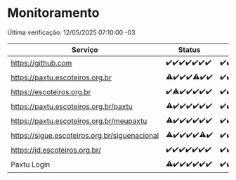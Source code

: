 # Monitoramento

Última verificação: 12/05/2025 07:10:00 -03

|Serviço|Status|Últimas 24h|
|---|---|---|
|https://github.com|<span title="2025-05-05: OK=23">✔️</span><span title="2025-05-06: OK=23">✔️</span><span title="2025-05-07: OK=23">✔️</span><span title="2025-05-08: OK=23">✔️</span><span title="2025-05-09: OK=23">✔️</span><span title="2025-05-10: OK=23">✔️</span><span title="2025-05-11: OK=10">✔️</span>|<span title="11/05/2025 08:06:00 -03 : 200">✔️</span><span title="11/05/2025 09:15:00 -03 : 200">✔️</span><span title="11/05/2025 10:17:00 -03 : 200">✔️</span><span title="11/05/2025 11:07:00 -03 : 200">✔️</span><span title="11/05/2025 12:08:00 -03 : 200">✔️</span><span title="11/05/2025 13:09:00 -03 : 200">✔️</span><span title="11/05/2025 14:07:00 -03 : 200">✔️</span><span title="11/05/2025 15:11:00 -03 : 200">✔️</span><span title="11/05/2025 16:06:00 -03 : 200">✔️</span><span title="11/05/2025 17:09:00 -03 : 200">✔️</span><span title="11/05/2025 18:07:00 -03 : 200">✔️</span><span title="11/05/2025 19:08:00 -03 : 200">✔️</span><span title="11/05/2025 20:08:00 -03 : 200">✔️</span><span title="11/05/2025 21:50:00 -03 : 200">✔️</span><span title="11/05/2025 23:29:00 -03 : 200">✔️</span><span title="12/05/2025 00:37:00 -03 : 200">✔️</span><span title="12/05/2025 01:14:00 -03 : 200">✔️</span><span title="12/05/2025 02:10:00 -03 : 200">✔️</span><span title="12/05/2025 03:14:00 -03 : 200">✔️</span><span title="12/05/2025 04:10:00 -03 : 200">✔️</span><span title="12/05/2025 05:14:00 -03 : 200">✔️</span><span title="12/05/2025 06:11:00 -03 : 200">✔️</span><span title="12/05/2025 07:10:00 -03 : 200">✔️</span>|
|https://paxtu.escoteiros.org.br|<span title="2025-05-05: OK=22, Falhas=1">⚠️</span><span title="2025-05-06: OK=23">✔️</span><span title="2025-05-07: OK=23">✔️</span><span title="2025-05-08: OK=23">✔️</span><span title="2025-05-09: OK=22, Falhas=1">⚠️</span><span title="2025-05-10: OK=23">✔️</span><span title="2025-05-11: OK=10">✔️</span>|<span title="11/05/2025 08:06:00 -03 : 200">✔️</span><span title="11/05/2025 09:15:00 -03 : 200">✔️</span><span title="11/05/2025 10:17:00 -03 : 200">✔️</span><span title="11/05/2025 11:07:00 -03 : 200">✔️</span><span title="11/05/2025 12:08:00 -03 : 200">✔️</span><span title="11/05/2025 13:09:00 -03 : 200">✔️</span><span title="11/05/2025 14:07:00 -03 : 200">✔️</span><span title="11/05/2025 15:11:00 -03 : 200">✔️</span><span title="11/05/2025 16:06:00 -03 : 200">✔️</span><span title="11/05/2025 17:09:00 -03 : 200">✔️</span><span title="11/05/2025 18:07:00 -03 : 200">✔️</span><span title="11/05/2025 19:08:00 -03 : 200">✔️</span><span title="11/05/2025 20:08:00 -03 : 200">✔️</span><span title="11/05/2025 21:50:00 -03 : 200">✔️</span><span title="11/05/2025 23:29:00 -03 : 200">✔️</span><span title="12/05/2025 00:37:00 -03 : 200">✔️</span><span title="12/05/2025 01:14:00 -03 : 200">✔️</span><span title="12/05/2025 02:10:00 -03 : 200">✔️</span><span title="12/05/2025 03:14:00 -03 : 200">✔️</span><span title="12/05/2025 04:10:00 -03 : 200">✔️</span><span title="12/05/2025 05:14:00 -03 : 200">✔️</span><span title="12/05/2025 06:11:00 -03 : 200">✔️</span><span title="12/05/2025 07:10:00 -03 : 200">✔️</span>|
|https://escoteiros.org.br|<span title="2025-05-05: OK=23">✔️</span><span title="2025-05-06: OK=22, Falhas=1">⚠️</span><span title="2025-05-07: OK=23">✔️</span><span title="2025-05-08: OK=23">✔️</span><span title="2025-05-09: OK=23">✔️</span><span title="2025-05-10: OK=23">✔️</span><span title="2025-05-11: OK=10">✔️</span>|<span title="11/05/2025 08:06:00 -03 : 200">✔️</span><span title="11/05/2025 09:15:00 -03 : 200">✔️</span><span title="11/05/2025 10:17:00 -03 : 200">✔️</span><span title="11/05/2025 11:07:00 -03 : 200">✔️</span><span title="11/05/2025 12:08:00 -03 : 200">✔️</span><span title="11/05/2025 13:09:00 -03 : 200">✔️</span><span title="11/05/2025 14:07:00 -03 : 200">✔️</span><span title="11/05/2025 15:11:00 -03 : 200">✔️</span><span title="11/05/2025 16:06:00 -03 : 200">✔️</span><span title="11/05/2025 17:09:00 -03 : 200">✔️</span><span title="11/05/2025 18:07:00 -03 : 200">✔️</span><span title="11/05/2025 19:08:00 -03 : 200">✔️</span><span title="11/05/2025 20:08:00 -03 : 200">✔️</span><span title="11/05/2025 21:50:00 -03 : 200">✔️</span><span title="11/05/2025 23:29:00 -03 : 200">✔️</span><span title="12/05/2025 00:37:00 -03 : 200">✔️</span><span title="12/05/2025 01:14:00 -03 : 200">✔️</span><span title="12/05/2025 02:10:00 -03 : 200">✔️</span><span title="12/05/2025 03:14:00 -03 : 200">✔️</span><span title="12/05/2025 04:10:00 -03 : 200">✔️</span><span title="12/05/2025 05:14:00 -03 : 200">✔️</span><span title="12/05/2025 06:11:00 -03 : 200">✔️</span><span title="12/05/2025 07:10:00 -03 : 200">✔️</span>|
|https://paxtu.escoteiros.org.br/paxtu|<span title="2025-05-05: OK=22, Falhas=1">⚠️</span><span title="2025-05-06: OK=23">✔️</span><span title="2025-05-07: OK=23">✔️</span><span title="2025-05-08: OK=23">✔️</span><span title="2025-05-09: OK=23">✔️</span><span title="2025-05-10: OK=23">✔️</span><span title="2025-05-11: OK=10">✔️</span>|<span title="11/05/2025 08:06:00 -03 : 200">✔️</span><span title="11/05/2025 09:15:00 -03 : 200">✔️</span><span title="11/05/2025 10:17:00 -03 : 200">✔️</span><span title="11/05/2025 11:07:00 -03 : 200">✔️</span><span title="11/05/2025 12:08:00 -03 : 200">✔️</span><span title="11/05/2025 13:09:00 -03 : 200">✔️</span><span title="11/05/2025 14:07:00 -03 : 200">✔️</span><span title="11/05/2025 15:11:00 -03 : 200">✔️</span><span title="11/05/2025 16:06:00 -03 : 200">✔️</span><span title="11/05/2025 17:09:00 -03 : 200">✔️</span><span title="11/05/2025 18:07:00 -03 : 200">✔️</span><span title="11/05/2025 19:08:00 -03 : 200">✔️</span><span title="11/05/2025 20:08:00 -03 : 200">✔️</span><span title="11/05/2025 21:50:00 -03 : 200">✔️</span><span title="11/05/2025 23:29:00 -03 : 200">✔️</span><span title="12/05/2025 00:37:00 -03 : 200">✔️</span><span title="12/05/2025 01:14:00 -03 : 200">✔️</span><span title="12/05/2025 02:10:00 -03 : 200">✔️</span><span title="12/05/2025 03:14:00 -03 : 200">✔️</span><span title="12/05/2025 04:10:00 -03 : 200">✔️</span><span title="12/05/2025 05:14:00 -03 : 200">✔️</span><span title="12/05/2025 06:11:00 -03 : 200">✔️</span><span title="12/05/2025 07:10:00 -03 : 200">✔️</span>|
|https://paxtu.escoteiros.org.br/meupaxtu|<span title="2025-05-05: OK=22, Falhas=1">⚠️</span><span title="2025-05-06: OK=23">✔️</span><span title="2025-05-07: OK=23">✔️</span><span title="2025-05-08: OK=23">✔️</span><span title="2025-05-09: OK=23">✔️</span><span title="2025-05-10: OK=23">✔️</span><span title="2025-05-11: OK=10">✔️</span>|<span title="11/05/2025 08:06:00 -03 : 200">✔️</span><span title="11/05/2025 09:15:00 -03 : 200">✔️</span><span title="11/05/2025 10:17:00 -03 : 200">✔️</span><span title="11/05/2025 11:07:00 -03 : 200">✔️</span><span title="11/05/2025 12:08:00 -03 : 200">✔️</span><span title="11/05/2025 13:09:00 -03 : 200">✔️</span><span title="11/05/2025 14:07:00 -03 : 200">✔️</span><span title="11/05/2025 15:11:00 -03 : 200">✔️</span><span title="11/05/2025 16:06:00 -03 : 200">✔️</span><span title="11/05/2025 17:09:00 -03 : 200">✔️</span><span title="11/05/2025 18:07:00 -03 : 200">✔️</span><span title="11/05/2025 19:08:00 -03 : 200">✔️</span><span title="11/05/2025 20:08:00 -03 : 200">✔️</span><span title="11/05/2025 21:50:00 -03 : 200">✔️</span><span title="11/05/2025 23:29:00 -03 : 200">✔️</span><span title="12/05/2025 00:37:00 -03 : 200">✔️</span><span title="12/05/2025 01:14:00 -03 : 200">✔️</span><span title="12/05/2025 02:10:00 -03 : 200">✔️</span><span title="12/05/2025 03:14:00 -03 : 200">✔️</span><span title="12/05/2025 04:10:00 -03 : 200">✔️</span><span title="12/05/2025 05:14:00 -03 : 200">✔️</span><span title="12/05/2025 06:11:00 -03 : 200">✔️</span><span title="12/05/2025 07:10:00 -03 : 200">✔️</span>|
|https://sigue.escoteiros.org.br/siguenacional|<span title="2025-05-05: OK=22, Falhas=1">⚠️</span><span title="2025-05-06: OK=23">✔️</span><span title="2025-05-07: OK=23">✔️</span><span title="2025-05-08: OK=23">✔️</span><span title="2025-05-09: OK=23">✔️</span><span title="2025-05-10: OK=22, Falhas=1">⚠️</span><span title="2025-05-11: OK=10">✔️</span>|<span title="11/05/2025 08:06:00 -03 : 200">✔️</span><span title="11/05/2025 09:15:00 -03 : 200">✔️</span><span title="11/05/2025 10:17:00 -03 : 200">✔️</span><span title="11/05/2025 11:07:00 -03 : 200">✔️</span><span title="11/05/2025 12:08:00 -03 : 200">✔️</span><span title="11/05/2025 13:09:00 -03 : 200">✔️</span><span title="11/05/2025 14:07:00 -03 : 200">✔️</span><span title="11/05/2025 15:11:00 -03 : 200">✔️</span><span title="11/05/2025 16:06:00 -03 : 200">✔️</span><span title="11/05/2025 17:09:00 -03 : 200">✔️</span><span title="11/05/2025 18:07:00 -03 : 200">✔️</span><span title="11/05/2025 19:08:00 -03 : 200">✔️</span><span title="11/05/2025 20:08:00 -03 : 200">✔️</span><span title="11/05/2025 21:50:00 -03 : 200">✔️</span><span title="11/05/2025 23:29:00 -03 : 200">✔️</span><span title="12/05/2025 00:37:00 -03 : 200">✔️</span><span title="12/05/2025 01:14:00 -03 : 200">✔️</span><span title="12/05/2025 02:10:00 -03 : 200">✔️</span><span title="12/05/2025 03:14:00 -03 : 200">✔️</span><span title="12/05/2025 04:10:00 -03 : 200">✔️</span><span title="12/05/2025 05:14:00 -03 : 200">✔️</span><span title="12/05/2025 06:11:00 -03 : 200">✔️</span><span title="12/05/2025 07:10:00 -03 : 200">✔️</span>|
|https://id.escoteiros.org.br/|<span title="2025-05-05: OK=23">✔️</span><span title="2025-05-06: OK=23">✔️</span><span title="2025-05-07: OK=23">✔️</span><span title="2025-05-08: OK=23">✔️</span><span title="2025-05-09: OK=23">✔️</span><span title="2025-05-10: OK=23">✔️</span><span title="2025-05-11: OK=10">✔️</span>|<span title="11/05/2025 08:06:00 -03 : 200">✔️</span><span title="11/05/2025 09:15:00 -03 : 200">✔️</span><span title="11/05/2025 10:17:00 -03 : 200">✔️</span><span title="11/05/2025 11:07:00 -03 : 200">✔️</span><span title="11/05/2025 12:08:00 -03 : 200">✔️</span><span title="11/05/2025 13:09:00 -03 : 200">✔️</span><span title="11/05/2025 14:07:00 -03 : 200">✔️</span><span title="11/05/2025 15:11:00 -03 : 200">✔️</span><span title="11/05/2025 16:06:00 -03 : 200">✔️</span><span title="11/05/2025 17:09:00 -03 : 200">✔️</span><span title="11/05/2025 18:07:00 -03 : 200">✔️</span><span title="11/05/2025 19:08:00 -03 : 200">✔️</span><span title="11/05/2025 20:08:00 -03 : 200">✔️</span><span title="11/05/2025 21:50:00 -03 : 200">✔️</span><span title="11/05/2025 23:29:00 -03 : 200">✔️</span><span title="12/05/2025 00:37:00 -03 : 200">✔️</span><span title="12/05/2025 01:14:00 -03 : 200">✔️</span><span title="12/05/2025 02:10:00 -03 : 200">✔️</span><span title="12/05/2025 03:14:00 -03 : 200">✔️</span><span title="12/05/2025 04:10:00 -03 : 200">✔️</span><span title="12/05/2025 05:14:00 -03 : 200">✔️</span><span title="12/05/2025 06:11:00 -03 : 200">✔️</span><span title="12/05/2025 07:10:00 -03 : 200">✔️</span>|
|Paxtu Login|<span title="2025-05-05: OK=22, Falhas=1">⚠️</span><span title="2025-05-06: OK=23">✔️</span><span title="2025-05-07: OK=23">✔️</span><span title="2025-05-08: OK=23">✔️</span><span title="2025-05-09: OK=23">✔️</span><span title="2025-05-10: OK=23">✔️</span><span title="2025-05-11: OK=10">✔️</span>|<span title="11/05/2025 08:06:00 -03 : 200">✔️</span><span title="11/05/2025 09:15:00 -03 : 200">✔️</span><span title="11/05/2025 10:17:00 -03 : 200">✔️</span><span title="11/05/2025 11:07:00 -03 : 200">✔️</span><span title="11/05/2025 12:08:00 -03 : 200">✔️</span><span title="11/05/2025 13:09:00 -03 : 200">✔️</span><span title="11/05/2025 14:07:00 -03 : 200">✔️</span><span title="11/05/2025 15:11:00 -03 : 200">✔️</span><span title="11/05/2025 16:06:00 -03 : 200">✔️</span><span title="11/05/2025 17:09:00 -03 : 200">✔️</span><span title="11/05/2025 18:07:00 -03 : 200">✔️</span><span title="11/05/2025 19:08:00 -03 : 200">✔️</span><span title="11/05/2025 20:08:00 -03 : 200">✔️</span><span title="11/05/2025 21:50:00 -03 : 200">✔️</span><span title="11/05/2025 23:29:00 -03 : 200">✔️</span><span title="12/05/2025 00:37:00 -03 : 200">✔️</span><span title="12/05/2025 01:14:00 -03 : 200">✔️</span><span title="12/05/2025 02:10:00 -03 : 200">✔️</span><span title="12/05/2025 03:14:00 -03 : 200">✔️</span><span title="12/05/2025 04:10:00 -03 : 200">✔️</span><span title="12/05/2025 05:14:00 -03 : 200">✔️</span><span title="12/05/2025 06:11:00 -03 : 200">✔️</span><span title="12/05/2025 07:10:00 -03 : 200">✔️</span>|
